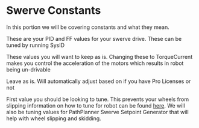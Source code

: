 # Swerve Constants

In this portion we will be covering constants and what they mean.

<code-block lang="java" src="TunerConstants.java" include-lines="6-13"/>

These are your PID and FF values for your swerve drive. These can be tuned by running SysID

<code-block lang="java" src="TunerConstants.java" include-lines="15-20"/>

These values you will want to keep as is. 
Changing these to TorqueCurrent makes you control the acceleration of the motors which results in robot being un-drivable

<code-block lang="java" src="TunerConstants.java" include-lines="24"/>

Leave as is. Will automatically adjust based on if you have Pro Licenses or not

<code-block lang="java" src="TunerConstants.java" include-lines="28"/>

First value you should be looking to tune. This prevents your wheels from slipping information on how to tune for robot 
can be found [here](https://v6.docs.ctr-electronics.com/en/stable/docs/hardware-reference/talonfx/improving-performance-with-current-limits.html#preventing-wheel-slip).
We will also be tuning values for PathPlanner Swerve Setpoint Generator that will help with wheel slipping and skidding.



